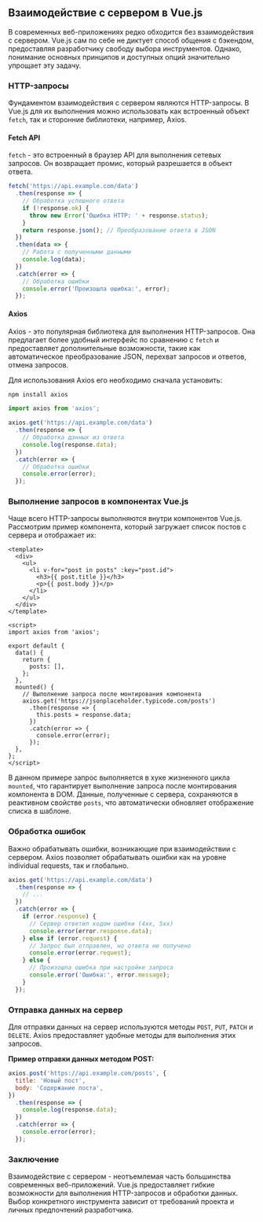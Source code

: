 ## Взаимодействие с сервером в Vue.js

В современных веб-приложениях редко обходится без взаимодействия с сервером. Vue.js сам по себе не диктует способ общения с бэкендом, предоставляя разработчику свободу выбора инструментов. Однако, понимание основных принципов и доступных опций значительно упрощает эту задачу.

### HTTP-запросы

Фундаментом взаимодействия с сервером являются HTTP-запросы. В Vue.js для их выполнения можно использовать как встроенный объект `fetch`, так и сторонние библиотеки, например, Axios.

#### Fetch API

`fetch` - это встроенный в браузер API для выполнения сетевых запросов. Он возвращает промис, который разрешается в объект ответа.

```javascript
fetch('https://api.example.com/data')
  .then(response => {
    // Обработка успешного ответа
    if (!response.ok) {
      throw new Error('Ошибка HTTP: ' + response.status);
    }
    return response.json(); // Преобразование ответа в JSON
  })
  .then(data => {
    // Работа с полученными данными
    console.log(data); 
  })
  .catch(error => {
    // Обработка ошибки
    console.error('Произошла ошибка:', error);
  });
```

#### Axios

Axios - это популярная библиотека для выполнения HTTP-запросов. Она предлагает более удобный интерфейс по сравнению с `fetch` и предоставляет дополнительные возможности, такие как автоматическое преобразование JSON, перехват запросов и ответов, отмена запросов.

Для использования Axios его необходимо сначала установить:

```bash
npm install axios
```

```javascript
import axios from 'axios';

axios.get('https://api.example.com/data')
  .then(response => {
    // Обработка данных из ответа
    console.log(response.data);
  })
  .catch(error => {
    // Обработка ошибки
    console.error(error);
  });
```

### Выполнение запросов в компонентах Vue.js

Чаще всего HTTP-запросы выполняются внутри компонентов Vue.js. Рассмотрим пример компонента, который загружает список постов с сервера и отображает их:

```vue
<template>
  <div>
    <ul>
      <li v-for="post in posts" :key="post.id">
        <h3>{{ post.title }}</h3>
        <p>{{ post.body }}</p>
      </li>
    </ul>
  </div>
</template>

<script>
import axios from 'axios';

export default {
  data() {
    return {
      posts: [],
    };
  },
  mounted() {
    // Выполнение запроса после монтирования компонента
    axios.get('https://jsonplaceholder.typicode.com/posts')
      .then(response => {
        this.posts = response.data;
      })
      .catch(error => {
        console.error(error);
      });
  },
};
</script>
```

В данном примере запрос выполняется в хуке жизненного цикла `mounted`, что гарантирует выполнение запроса после монтирования компонента в DOM. Данные, полученные с сервера, сохраняются в реактивном свойстве `posts`, что автоматически обновляет отображение списка в шаблоне.

### Обработка ошибок

Важно обрабатывать ошибки, возникающие при взаимодействии с сервером. Axios позволяет обрабатывать ошибки как на уровне individual requests, так и глобально.

```javascript
axios.get('https://api.example.com/data')
  .then(response => {
    // ...
  })
  .catch(error => {
    if (error.response) {
      // Сервер ответил кодом ошибки (4xx, 5xx)
      console.error(error.response.data);
    } else if (error.request) {
      // Запрос был отправлен, но ответа не получено
      console.error(error.request);
    } else {
      // Произошла ошибка при настройке запроса
      console.error('Ошибка:', error.message);
    }
  });
```

### Отправка данных на сервер

Для отправки данных на сервер используются методы `POST`, `PUT`, `PATCH` и `DELETE`. Axios предоставляет удобные методы для выполнения этих запросов.

**Пример отправки данных методом POST:**

```javascript
axios.post('https://api.example.com/posts', {
  title: 'Новый пост',
  body: 'Содержание поста',
})
  .then(response => {
    console.log(response.data);
  })
  .catch(error => {
    console.error(error);
  });
```

### Заключение

Взаимодействие с сервером - неотъемлемая часть большинства современных веб-приложений. Vue.js предоставляет гибкие возможности для выполнения HTTP-запросов и обработки данных. Выбор конкретного инструмента зависит от требований проекта и личных предпочтений разработчика. 
